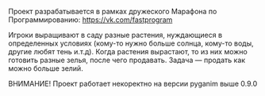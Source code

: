 Проект разрабатывается в рамках дружеского Марафона по Программированию: https://vk.com/fastprogram

Игроки выращивают в саду разные растения, нуждающиеся в определенных условиях (кому-то нужно больше солнца, кому-то воды, другие любят тень и.т.д). Когда растения вырастают, то из них можно готовить разные зелья, после чего продавать. Задача — продать как можно больше зелий. 

ВНИМАНИЕ! Проект работает некоректно на версии pyganim выше 0.9.0